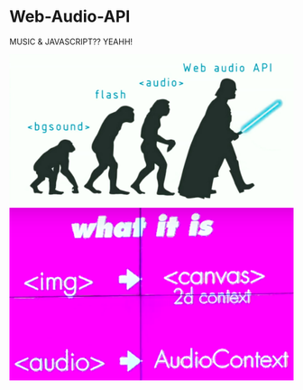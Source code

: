 # Web-Audio-API

MUSIC & JAVASCRIPT?? YEAHH!

<img src="rm-images/01.png" alt="">
<img src="rm-images/02.png" alt="">